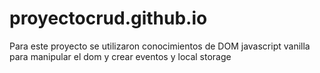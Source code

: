 # proyectocrud.github.io

Para este proyecto se utilizaron conocimientos de DOM javascript vanilla para manipular el dom y crear eventos y local storage
